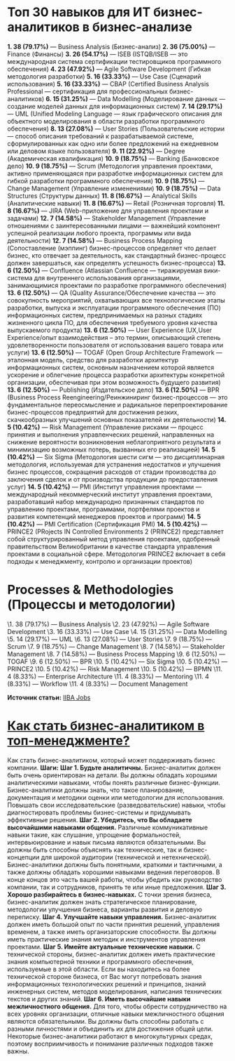 # Топ 30 навыков для ИТ бизнес-аналитиков в бизнес-анализе

**1. 38 (79.17%)** — Business Analysis (Бизнес-анализ)
**2. 36 (75.00%)** — Finance (Финансы)
**3. 26 (54.17%)** — ISEB (ISTQB/ISEB — это международная система сертификации тестировщиков программного обеспечения)
**4. 23 (47.92%)** — Agile Software Development (Гибкая методология разработки)
**5. 16 (33.33%)** — Use Case (Сценарий использования)
**5. 16 (33.33%)** — CBAP (Certified Business Analysis Professional — сертификация для профессиональных бизнес-аналитиков)
**6. 15 (31.25%)** — Data Modelling (Моделирование данных — создание моделей данных для информационных систем)
**7. 14 (29.17%)** — UML (Unified Modeling Language — язык графического описания для объектного моделирования в области разработки программного обеспечения)
**8. 13 (27.08%)** — User Stories (Пользовательские истории — способ описания требований к разрабатываемой системе, сформулированных как одно или более предложений на ежедневном или деловом языке пользователя)
**9. 11 (22.92%)** — Degree (Академическая квалификация)
**10. 9 (18.75%)** — Banking (Банковское дело)
**10. 9 (18.75%)** — Scrum (Методология управления проектами, активно применяющаяся при разработке информационных систем для гибкой разработки программного обеспечения)
**10. 9 (18.75%)** — Change Management (Управление изменениями)
**10. 9 (18.75%)** — Data Structures (Структуры данных)
**11. 8 (16.67%)** — Analytical Skills (Аналитические навыки)
**11. 8 (16.67%)** — Retail (Розничная торговля)
**11. 8 (16.67%)** — JIRA (Web-приложение для управления проектами и задачами)
**12. 7 (14.58%)** — Stakeholder Management (Управление отношениями с заинтересованными лицами — важнейший компонент успешной реализации любого проекта, программы или вида деятельности)
**12. 7 (14.58%)** — Business Process Mapping (Сопоставление (мэппинг) бизнес-процессов определяет что делает бизнес, кто отвечает за деятельность, как стандартный бизнес-процесс должен завершаться, как определять успешность бизнес-процесса)
**13. 6 (12.50%)** — Confluence (Atlassian Confluence — тиражируемая вики-система для внутреннего использования организациями, занимающимися проектами по разработке программного обеспечения)
**13. 6 (12.50%)** — QA (Quality Assurance/Обеспечение качества — это совокупность мероприятий, охватывающих все технологические этапы разработки, выпуска и эксплуатации программного обеспечения (ПО) информационных систем, предпринимаемых на разных стадиях жизненного цикла ПО, для обеспечения требуемого уровня качества выпускаемого продукта)
**13. 6 (12.50%)** — User Experience (UX,User Experience/опыт взаимодействия – это термин, описывающий степень удовлетворенности пользователя от использования вашего товара или услуги)
**13. 6 (12.50%)** — TOGAF (Open Group Architecture Framework — эталонная модель, средство для разработки архитектур информационных систем, основным назначением которой является ускорение и облегчение процесса разработки архитектуры конкретной организации, обеспечивая при этом возможность будущего развития)
**13. 6 (12.50%)** — Publishing (Издательское дело)
**13. 6 (12.50%)** — BPR (Business Process Reengineering/Реинжиниринг бизнес-процессов — это фундаментальное переосмысление и радикальное перепроектирование бизнес-процессов предприятий для достижения резких, скачкообразных улучшений основных показателей их деятельности)
**14. 5 (10.42%)** — Risk Management (Управление рисками — процесс принятия и выполнения управленческих решений, направленных на снижение вероятности возникновения неблагоприятного результата и минимизацию возможных потерь, вызванных его реализацией)
**14. 5 (10.42%)** — Six Sigma (Методология шести сигм — это дисциплинарная методология, используемая для устранения недостатков и улучшения бизнес процессов, сокращения расходов от стадии производства до заключения сделок и от производства продукции до предоставления услуг)
**14. 5 (10.42%)** — PMI (Институт управления проектами — международный некоммерческий институт управления проектами, разработавший набор международно признанных стандартов по управлению проектами, программами, портфелями проектов и развития компетенций менеджеров проектов и программ)
**14. 5 (10.42%)** — PMI Certification (Сертификация PMI)
**14. 5 (10.42%)** — PRINCE2 (PRojects IN Controlled Environments 2 (PRINCE2) представляет собой структурированный метод управления проектами, одобренный правительством Великобритании в качестве стандарта управления проектами в социальной сфере. Методология PRINCE2 включает в себя подходы к менеджменту, контролю и организации проектов)

# Processes & Methodologies (Процессы и методологии)

\1. 38 (79.17%) — Business Analysis
\2. 23 (47.92%) — Agile Software Development
\3. 16 (33.33%) — Use Case
\4. 15 (31.25%) — Data Modelling
\5. 14 (29.17%) — UML
\6. 13 (27.08%) — User Stories
\7. 9 (18.75%) — Scrum
\7. 9 (18.75%) — Change Management
\8. 7 (14.58%) — Stakeholder Management
\8. 7 (14.58%) — Business Process Mapping
\9. 6 (12.50%) — TOGAF
\9. 6 (12.50%) — BPR
\10. 5 (10.42%) — Six Sigma
\10. 5 (10.42%) — PRINCE2
\10. 5 (10.42%) — Risk Management
\10. 5 (10.42%) — BPMN
\11. 4 (8.33%) — Enterprise Architecture
\11. 4 (8.33%) — Mentoring
\11. 4 (8.33%) — Workflow
\11. 4 (8.33%) — Document Management

**Источник статьи:** [IIBA Jobs](http://www.itjobswatch.co.uk/jobs/uk/iiba.do)









# [Как стать бизнес-аналитиком в топ-менеджменте?](http://iiba.ru/how-to-be-a-business-analyst-in-top-management/)

Как стать бизнес-аналитиком, который может поддерживать бизнес компании.
**Шаги:**
**Шаг 1. Будьте аналитичны.** Бизнес-аналитик должен быть очень ориентирован на детали. Вы должны обладать хорошими аналитическими навыками, чтобы понять различные бизнес-функции. Бизнес-аналитики должны знать, что такое планирование, документация и методики оценки или методологии для использования. Повышать свои исследовательские (разведовательские) навыки, чтобы диагностировать проблемы бизнес-системы и придумывать эффективные решения.
**Шаг 2. Убедитесь, что Вы обладаете высочайшими навыками общения.** Различные коммуникативные навыки такие, как слушание, упрощение формальностей, интервьюирование и навык письма являются обязательными. Вы должны быть способны объяснять как технические, так и бизнес-концепции для широкой аудитории (технической и нетехнической).
Бизнес-аналитики должны быть понятными, краткими и тактичными, а также должны обладать хорошими навыками ведения переговоров. В конце концов это часть вашей работы, чтобы убедить как руководство компании, так и сотрудников, принять те или иные предложения.
**Шаг 3. Хорошо разбирайтесь в бизнес-навыках.** С точки зрения бизнеса, бизнес-аналитик должен знать стратегическое планирование, методологии улучшения бизнеса, варианты развития и деловую переписку.
**Шаг 4. Улучшайте навыки управления.** Бизнес-аналитик должен иметь большой опыт по части принятия решений, управления временем, а также иметь организаторские способности. Вы должны иметь практические знания методик и инструментов управления проектами.
**Шаг 5. Имейте актуальные технические навыки.** С технической стороны, бизнес-аналитик должен иметь практические знания компьютерной техники и программного обеспечения, используемые в этой области. Если вы находитесь на более технической стороне бизнеса, от Вас могут потребовать знания информационных технологических решений и принципов, знаний инженерных систем, методов моделирования, написания технических текстов и других знаний.
**Шаг 6. Иметь высочайшие навыки межличностного общения.** Для того, чтобы обрести сотрудничество на всех уровнях организации, отличные навыки межличностного общения являются обязательными. Вы должны быть способны работать с разными личностями и объединить их для достижения общей цели. Некоторые бизнес-аналитики работают в многокультурных средах, поэтому восприимчивость и понимание различных подходов также важны.